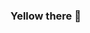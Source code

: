 ### Yellow there 👋

<!--
**AJ-DarKnight/AJ-DarKnight** is a ✨ _special_ ✨ repository because its `README.md` (this file) appears on your GitHub profile.

Here are some ideas to get you started:

- 🔭 I’m currently understaking IBM Software Engineering Specialization on Agile, Scrum and DevOps for TDD and CI/ CD
- 🌱 I’m currently learning as it is a continuous process to evolve, BETTER LATE THAN NEVER.
- 👯 I’m looking to collaborate on anything and everything as I am quite eclectic and ambitious.
- 🤔 I’m looking for help with GitHub as this is fairly new to me and whatsoever you can offer.
- 💬 Ask me about Reversopedia and engage in a witty banter that is quite insighful and provides a comedic relief as well.
- 📫 How to reach me: ...
- 😄 Pronouns: ...
- ⚡ Fun fact: ...
-->
